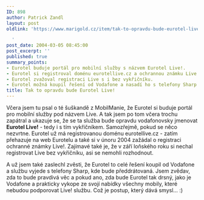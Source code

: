```yaml
---
ID: 898
author: Patrick Zandl
layout: post
oldlink: 'https://www.marigold.cz/item/tak-to-opravdu-bude-eurotel-live

  '
post_date: 2004-03-05 08:45:00
post_excerpt: ''
published: true
summary_points:
- Eurotel buduje portál pro mobilní služby s názvem Eurotel Live!.
- Eurotel si registroval doménu eurotellive.cz a ochrannou známku Live!.
- Eurotel zvažoval registraci Live s i bez vykřičníku.
- Eurotel možná koupil řešení od Vodafone a nasadí ho s telefony Sharp.
title: Tak to opravdu bude Eurotel Live!
---
```


<p>
Včera jsem tu psal o té šuškandě z MobilManie, že Eurotel si buduje portál pro mobilní služby pod názvem Live. A tak jsem po tom včera trochu zapátral a ukazuje se, že se ta služba bude opravdu vodafonovsky jmenovat <STRONG>Eurotel Live!</STRONG> - tedy i s tím vykřičníkem. Samozřejmě, pokud se něco nezvrtne. Eurotel už má registrovanou doménu eurotellive.cz - zatím přehazuje na web Eurotelu a také si v únoru 2004 zažádal o registraci ochranné známky Live!. Zajímavé také je, že v září loňského roku si nechal registrovat Live bez vykřičníku, asi se nemohli rozhodnout. </p>

<p>
A už jsem také zaslechl zvěsti, že Eurotel to celé řešení koupil od Vodafone a službu vyjede s telefony Sharp, kde bude předdrátovaná. Jsem zvědav, zda to bude pravdivá věc a pokud ano, zda bude Eurotel tak drsný, jako je Vodafone a prakticky vykope ze svojí nabídky všechny mobily, které nebudou podporovat Live! službu. Což je postup, který dává smysl... :)</p>